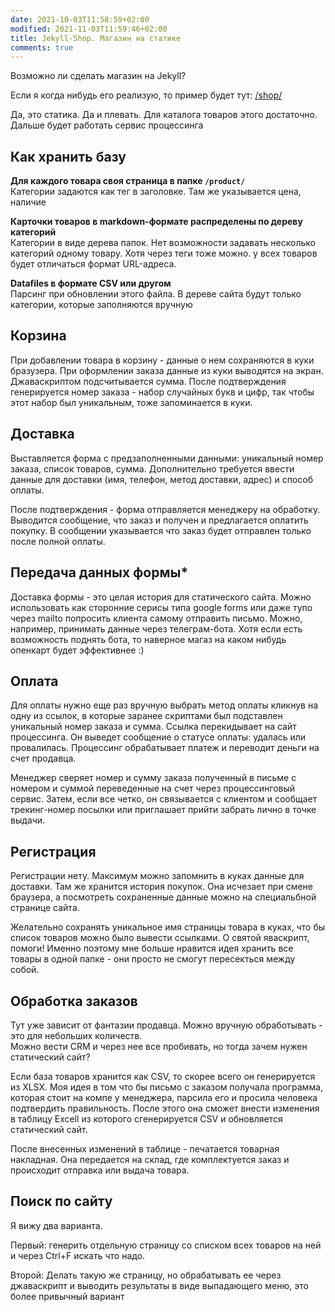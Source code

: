 ```yaml
---
date: 2021-10-03T11:58:59+02:00
modified: 2021-11-03T11:59:46+02:00
title: Jekyll-Shop. Магазин на статике
comments: true
---
```


Возможно ли сделать магазин на Jekyll?

Если я когда нибудь его реализую, то пример будет тут: [/shop/](/shop/)

Да, это статика. Да и плевать. Для каталога товаров этого достаточно. Дальше будет работать сервис процессинга

## Как хранить базу
**Для каждого товара своя страница в папке ```/product/```**  
Категории задаются как тег в заголовке. Там же указывается цена, наличие

**Карточки товаров в markdown-формате распределены по дереву категорий**  
Категории в виде дерева папок. Нет возможности задавать несколько категорий одному товару. Хотя через теги тоже можно. у всех товаров будет отличаться формат URL-адреса.

**Datafiles в формате CSV или другом**  
Парсинг при обновлении этого файла. В дереве сайта будут только категории, которые заполняются вручную

## Корзина
При добавлении товара в корзину - данные о нем сохраняются в куки бразузера. При оформлении заказа данные из куки выводятся на экран. Джаваскриптом подсчитывается сумма. После подтверждения генерируется номер заказа - набор случайных букв и цифр, так чтобы этот набор был уникальным, тоже запоминается в куки.

## Доставка
Выставляется форма с предзаполненными данными: уникальный номер заказа, список товаров, сумма.
Дополнительно требуется ввести данные для доставки (имя, телефон, метод доставки, адрес) и способ оплаты.  

После подтверждения - форма отправляется менеджеру на обработку.
Выводится сообщение, что заказ и получен и предлагается оплатить покупку. В сообщении указывается что заказ будет отправлен только после полной оплаты.

## Передача данных формы*
Доставка формы - это целая история для статического сайта. Можно использовать как сторонние серисы типа google forms или даже тупо через mailto попросить клиента самому отправить письмо. Можно, например, принимать данные через телеграм-бота. Хотя если есть возможность поднять бота, то наверное магаз на каком нибудь опенкарт будет эффективнее :)

## Оплата
Для оплаты нужно еще раз вручную выбрать метод оплаты кликнув на одну из ссылок, в которые заранее скриптами был подставлен уникальный номер заказа и сумма. Ссылка перекидывает на сайт процессинга. Он выведет сообщение о статусе оплаты: удалась или провалилась. Процессинг обрабатывает платеж и переводит деньги на счет продавца.  

Менеджер сверяет номер и сумму заказа полученный в письме с номером и суммой переведенные на счет через процессинговый сервис.
Затем, если все четко, он связывается с клиентом и сообщает трекинг-номер посылки или приглашает прийти забрать лично в точке выдачи.

## Регистрация
Регистрации нету. Максимум можно запомнить в куках данные для доставки. Там же хранится история покупок. Она исчезает при смене браузера, а посмотреть сохраненные данные можно на специальбной странице сайта. 

Желательно сохранять уникальное имя страницы товара в куках, что бы список товаров можно было вывести ссылками. О святой яваскрипт, помоги! Именно поэтому мне больше нравится идея хранить все товары в одной папке - они просто не смогут пересекться между собой.

## Обработка заказов
Тут уже зависит от фантазии продавца. Можно вручную обработывать - это для небольших количеств.  
Можно вести CRM и через нее все пробивать, но тогда зачем нужен статический сайт?

Если база товаров хранится как CSV, то скорее всего он генерируется из XLSX. Моя идея в том что бы письмо с заказом получала программа, которая стоит на компе у менеджера, парсила его и просила человека подтвердить правильность. После этого она сможет внести изменения в таблицу Excell из которого сгенерируется CSV и обновляется статический сайт.

После внесенных изменений в таблице - печатается товарная накладная. Она передается на склад, где комплектуется заказ и происходит отправка или выдача товара.

## Поиск по сайту
Я вижу два варианта. 

Первый: генерить отдельную страницу со списком всех товаров на ней и через Ctrl+F искать что надо. 

Второй: Делать такую же страницу, но обрабатывать ее через джаваскрипт и выводить результаты в виде выпадающего меню, это более привычный вариант

